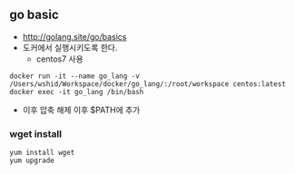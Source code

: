 ## go basic
- http://golang.site/go/basics
- 도커에서 실행시키도록 한다.
    - centos7 사용
```
docker run -it --name go_lang -v /Users/wshid/Workspace/docker/go_lang/:/root/workspace centos:latest
docker exec -it go_lang /bin/bash
```
- 이후 압축 해제 이후 $PATH에 추가

### wget install
```
yum install wget
yum upgrade
```